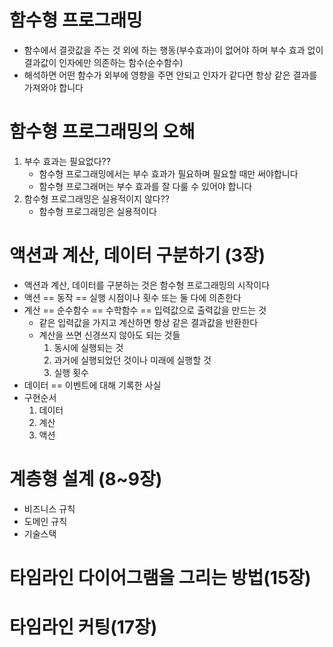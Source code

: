 # 함수형 프로그래밍
- 함수에서 결괏값을 주는 것 외에 하는 행동(부수효과)이 없어야 하며 부수 효과 없이 결과값이 인자에만 의존하는 함수(순수함수)
- 해석하면 어떤 함수가 외부에 영향을 주면 안되고 인자가 같다면 항상 같은 결과를 가져와야 합니다

# 함수형 프로그래밍의 오해
1. 부수 효과는 필요없다??
   - 함수형 프로그래밍에서는 부수 효과가 필요하며 필요할 때만 써야합니다
   - 함수형 프로그래머는 부수 효과를 잘 다룰 수 있어야 합니다
2. 함수형 프로그래밍은 실용적이지 않다??
   - 함수형 프로그래밍은 실용적이다

# 액션과 계산, 데이터 구분하기 (3장)
- 액션과 계산, 데이터를 구분하는 것은 함수형 프로그래밍의 시작이다
- 액션 == 동작 == 실행 시점이나 횟수 또는 둘 다에 의존한다
- 계산 == 순수함수 == 수학함수 == 입력값으로 출력값을 만드는 것
  - 같은 입력값을 가지고 계산하면 항상 같은 결과값을 반환한다
  - 계산을 쓰면 신경쓰지 않아도 되는 것들
    1. 동시에 실행되는 것
    2. 과거에 실행되었던 것이나 미래에 실행할 것
    3. 실행 횟수
- 데이터 == 이벤트에 대해 기록한 사실
- 구현순서
  1. 데이터
  2. 계산
  3. 액션

# 계층형 설계 (8~9장)
- 비즈니스 규칙
- 도메인 규칙
- 기술스택

# 타임라인 다이어그램을 그리는 방법(15장)

# 타임라인 커팅(17장)